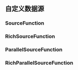 ## 自定义数据源
### SourceFunction
### RichSourceFunction
### ParallelSourceFunction
### RichParallelSourceFunction